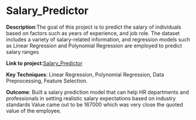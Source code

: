 # Salary_Predictor

**Description**:The goal of this project is to predict the salary of individuals based on factors such as years of experience, and job role. The dataset includes a variety of salary-related information, and regression models such as Linear Regression and Polynomial Regression are employed to predict salary ranges

**Link to project**:[Salary_Predictor](https://github.com/PRANAVKUMAR183/Salary_Predictor)

**Key Techniques**: Linear Regression, Polynomial Regression, Data Preprocessing, Feature Selection.

**Outcome**: Built a salary prediction model that can help HR departments and professionals in setting realistic salary expectations based on industry standards
Value came out to be 167000 which was very close the quoted value of the employee.

